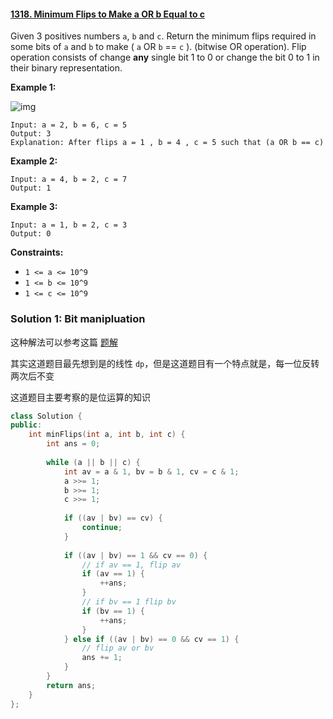 #### [1318. Minimum Flips to Make a OR b Equal to c](https://leetcode.cn/problems/minimum-flips-to-make-a-or-b-equal-to-c/)

Given 3 positives numbers `a`, `b` and `c`. Return the minimum flips required in some bits of `a` and `b` to make ( `a` OR `b` == `c` ). (bitwise OR operation).
 Flip operation consists of change **any** single bit 1 to 0 or change the bit 0 to 1 in their binary representation.

 

**Example 1:**

![img](https://assets.leetcode.com/uploads/2020/01/06/sample_3_1676.png)

```
Input: a = 2, b = 6, c = 5
Output: 3
Explanation: After flips a = 1 , b = 4 , c = 5 such that (a OR b == c)
```

**Example 2:**

```
Input: a = 4, b = 2, c = 7
Output: 1
```

**Example 3:**

```
Input: a = 1, b = 2, c = 3
Output: 0
```

 

**Constraints:**

- `1 <= a <= 10^9`
- `1 <= b <= 10^9`
- `1 <= c <= 10^9`



### Solution 1: Bit manipluation

这种解法可以参考这篇 [题解](https://leetcode.cn/problems/minimum-flips-to-make-a-or-b-equal-to-c/solution/qing-xi-jian-dan-you-qu-de-tui-li-yan-suan-by-hlxi/)

其实这道题目最先想到是的线性 `dp`，但是这道题目有一个特点就是，每一位反转两次后不变

这道题目主要考察的是位运算的知识

````c++
class Solution {
public:
    int minFlips(int a, int b, int c) {
        int ans = 0;
        
        while (a || b || c) {
            int av = a & 1, bv = b & 1, cv = c & 1;
            a >>= 1;
            b >>= 1;
            c >>= 1;
            
            if ((av | bv) == cv) {
                continue;
            }
            
            if ((av | bv) == 1 && cv == 0) {
                // if av == 1, flip av
                if (av == 1) {
                    ++ans;
                }
                // if bv == 1 flip bv
                if (bv == 1) {
                    ++ans;
                }
            } else if ((av | bv) == 0 && cv == 1) {
                // flip av or bv
                ans += 1;
            }
        }
        return ans;
    }
};
````



